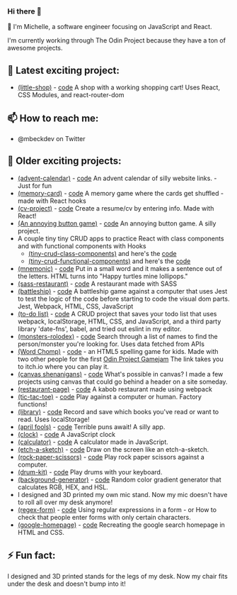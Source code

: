### Hi there 👋
🌱 I'm Michelle, a software engineer focusing on JavaScript and React. 

I'm currently working through The Odin Project because they have a ton of awesome projects.

## 🔭 Latest exciting project: 
- [(little-shop)](https://mbeckdev.github.io/little-shop/) - [code](https://github.com/mbeckdev/little-shop) A shop with a working shopping cart! Uses React, CSS Modules, and react-router-dom

## 📫 How to reach me: 
- @mbeckdev on Twitter

## 🔭 Older exciting projects: 
- [(advent-calendar)](https://mbeckdev.github.io/advent-calendar/) - [code](https://github.com/mbeckdev/advent-calendar) An advent calendar of silly website links. - Just for fun
- [(memory-card)](https://mbeckdev.github.io/memory-card/) - [code](https://github.com/mbeckdev/memory-card) A memory game where the cards get shuffled - made with React hooks
- [(cv-project)](https://mbeckdev.github.io/cv-project/) - [code](https://github.com/mbeckdev/cv-project) Create a resume/cv by entering info. Made with React!
- [(An annoying button game)](https://mbeckdev.github.io/javascript-mini-projects/) - [code](https://github.com/mbeckdev/mbeckdev.github.io) An annoying button game. A silly project.
- A couple tiny tiny CRUD apps to practice React with class components and with functional components with Hooks  
  - [(tiny-crud-class-components)](https://mbeckdev.github.io/tiny-crud-class-components/) and here's the [code](https://github.com/mbeckdev/tiny-crud-class-components)
  - [(tiny-crud-functional-components)](https://mbeckdev.github.io/tiny-crud-functional-components/) and here's the [code](https://github.com/mbeckdev/tiny-crud-functional-components)
- [(mnemonic)](https://mbeckdev.github.io/mnemonic/) - [code](https://github.com/mbeckdev/mnemonic) Put in a small word and it makes a sentence out of the letters. HTML turns into "Happy turtles mine lollipops." 
- [(sass-restaurant)](https://mbeckdev.github.io/sass-restaurant/) - [code](https://github.com/mbeckdev/sass-restaurant) A restaurant made with SASS 
- [(battleship)](https://mbeckdev.github.io/battleship/) - [code](https://github.com/mbeckdev/battleship) A battleship game against a computer that uses Jest to test the logic of the code before starting to code the visual dom parts. Jest, Webpack, HTML, CSS, JavaScript 
- [(to-do list)](https://mbeckdev.github.io/to-do-list/) - [code](https://github.com/mbeckdev/to-do-list) A CRUD project that saves your todo list that uses webpack, localStorage, HTML, CSS, and JavaScript, and a third party library 'date-fns', babel, and tried out eslint in my editor.
- [(monsters-rolodex)](https://mbeckdev.github.io/monsters-rolodex/) - [code](https://github.com/mbeckdev/monsters-rolodex) Search through a list of names to find the person/monster you're looking for. Uses data fetched from APIs
- [(Word Chomp)](https://mbeckdev.itch.io/word-chomp) -  [code](https://github.com/mbeckdev/spell-man) - an HTML5 spelling game for kids. Made with two other people for the first [Odin Project Gamejam](https://itch.io/jam/top-jam-1) The link takes you to itch.io where you can play it.
- [(canvas shenanigans)](https://mbeckdev.github.io/canvas-shenanigans/) - [code](https://github.com/mbeckdev/canvas-shenanigans) What's possible in canvas? I made a few projects using canvas that could go behind a header on a site someday.
- [(restaurant-page)](https://mbeckdev.github.io/restaurant-page/) - [code](https://github.com/mbeckdev/restaurant-page) A kabob restaurant made using webpack
- [(tic-tac-toe)](https://mbeckdev.github.io/tic-tac-toe/) - [code](https://github.com/mbeckdev/tic-tac-toe) Play against a computer or human. Factory functions!
- [(library)](https://mbeckdev.github.io/library/) - [code](https://github.com/mbeckdev/library) Record and save which books you've read or want to read. Uses localStorage!
- [(april fools)](https://mbeckdev.github.io/april-fools-21/) - [code](https://github.com/mbeckdev/april-fools-21) Terrible puns await! A silly app.
- [(clock)](https://mbeckdev.github.io/clock/) - [code](https://github.com/mbeckdev/clock) A JavaScript clock
- [(calculator)](https://mbeckdev.github.io/calculator/) - [code](https://github.com/mbeckdev/calculator) A calculator made in JavaScript.
- [(etch-a-sketch)](https://mbeckdev.github.io/etch-a-sketch/) - [code](https://github.com/mbeckdev/etch-a-sketch) Draw on the screen like an etch-a-sketch.
- [(rock-paper-scissors)](https://mbeckdev.github.io/rock-paper-scissors/) - [code](https://github.com/mbeckdev/rock-paper-scissors) Play rock paper scissors against a computer.
- [(drum-kit)](https://mbeckdev.github.io/drum-kit/) - [code](https://github.com/mbeckdev/drum-kit) Play drums with your keyboard.
- [(background-generator)](https://mbeckdev.github.io/background-generator/) - [code](https://github.com/mbeckdev/background-generator) Random color gradient generator that calculates RGB, HEX, and HSL.
- I designed and 3D printed my own mic stand. Now my mic doesn't have to roll all over my desk anymore!
- [(regex-form)](https://mbeckdev.github.io/regex-form/) - [code](https://github.com/mbeckdev/regex-form) Using regular expressions in a form -  or How to check that people enter forms with only certain characters.
- [(google-homepage)](https://mbeckdev.github.io/google-homepage/) - [code](https://github.com/mbeckdev/google-homepage) Recreating the google search homepage in HTML and CSS.
      
## ⚡ Fun fact: 
I designed and 3D printed stands for the legs of my desk. Now my chair fits under the desk and doesn't bump into it!

<!--
**mbeckdev/mbeckdev** is a ✨ _special_ ✨ repository because its `README.md` (this file) appears on your GitHub profile.

Here are some ideas to get you started:
- 🌱 I'm currently learning ...
- 🔭 I’m currently working on ...
- 🌱 I’m currently learning ...
- 👯 I’m looking to collaborate on ...
- 🤔 I’m looking for help with ...
- 💬 Ask me about ...
- 📫 How to reach me: ...
- 😄 Pronouns: ...
- ⚡ Fun fact: ...
-->
